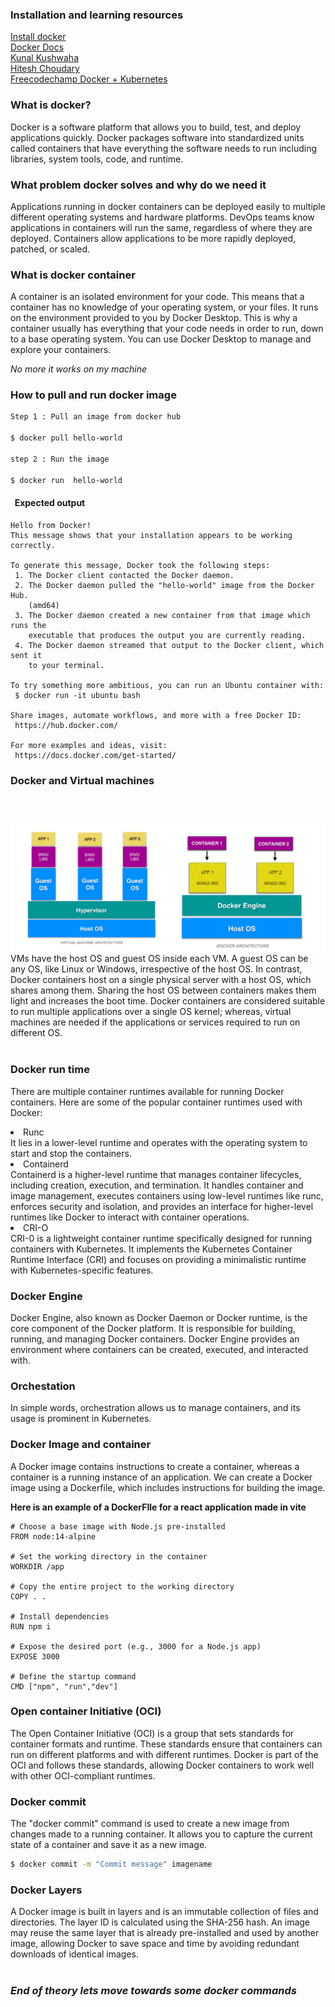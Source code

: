 ### <b>Installation and learning resources</b>

<a href="https://docs.docker.com/engine/install/">Install docker</a>
<br/>
<a href="https://docs.docker.com/get-started/overview/">Docker Docs</a>
<br/>
<a href="https://www.youtube.com/watch?v=17Bl31rlnRM&t=3895s">Kunal Kushwaha</a>
<br/>
<a href="https://www.youtube.com/watch?v=rr9cI4u1_88&t=9082s">Hitesh Choudary</a>
<br/>
<a href="https://www.youtube.com/watch?v=kTp5xUtcalw">Freecodechamp Docker + Kubernetes</a>

### <b>What is docker?</b>
Docker is a software platform that allows you to build, test, and deploy applications quickly. Docker packages software into standardized units called containers that have everything the software needs to run including libraries, system tools, code, and runtime.

### <b> What problem docker solves and why do we need it</b>
Applications running in docker containers can be deployed easily to multiple different operating systems and hardware platforms. DevOps teams know applications in containers will run the same, regardless of where they are deployed. Containers allow applications to be more rapidly deployed, patched, or scaled.

### <b>What is docker container</b>
A container is an isolated environment for your code. This means that a container has no knowledge of your operating system, or your files. It runs on the environment provided to you by Docker Desktop. This is why a container usually has everything that your code needs in order to run, down to a base operating system. You can use Docker Desktop to manage and explore your containers.

<i>No more  it works on my machine  </i>



### <b> How to pull and run docker image</b>
``` bash
Step 1 : Pull an image from docker hub

$ docker pull hello-world 

step 2 : Run the image 

$ docker run  hello-world
```

#### &nbsp; Expected output

```
Hello from Docker!
This message shows that your installation appears to be working correctly.

To generate this message, Docker took the following steps:
 1. The Docker client contacted the Docker daemon.
 2. The Docker daemon pulled the "hello-world" image from the Docker Hub.
    (amd64)
 3. The Docker daemon created a new container from that image which runs the
    executable that produces the output you are currently reading.
 4. The Docker daemon streamed that output to the Docker client, which sent it
    to your terminal.

To try something more ambitious, you can run an Ubuntu container with:
 $ docker run -it ubuntu bash

Share images, automate workflows, and more with a free Docker ID:
 https://hub.docker.com/

For more examples and ideas, visit:
 https://docs.docker.com/get-started/

```
### <b> Docker and Virtual machines </b>
<br/>
<br/>
<img src="./images/Docker-vs..png">
VMs have the host OS and guest OS inside each VM. A guest OS can be any OS, like Linux or Windows, irrespective of the host OS. In contrast, Docker containers host on a single physical server with a host OS, which shares among them. Sharing the host OS between containers makes them light and increases the boot time. Docker containers are considered suitable to run multiple applications over a single OS kernel; whereas, virtual machines are needed if the applications or services required to run on different OS. 
<br/>
<br/>

### <b>Docker run time</b>

There are multiple container runtimes available for running Docker containers. Here are some of the popular container runtimes used with Docker:
<li>Runc</li>
It lies in a lower-level runtime and operates with the operating system to start and stop the containers.

<li>Containerd</li>
Containerd is a higher-level runtime that manages container lifecycles, including creation, execution, and termination. It handles container and image management, executes containers using low-level runtimes like runc, enforces security and isolation, and provides an interface for higher-level runtimes like Docker to interact with container operations.

<li>CRI-O</li>
CRI-0 is a lightweight container runtime specifically designed for running containers with Kubernetes. It implements the Kubernetes Container Runtime Interface (CRI) and focuses on providing a minimalistic runtime with Kubernetes-specific features.
<br/>

### <b>Docker Engine</b>

Docker Engine, also known as Docker Daemon or Docker runtime, is the core component of the Docker platform. It is responsible for building, running, and managing Docker containers. Docker Engine provides an environment where containers can be created, executed, and interacted with.

### <b>Orchestation</b>

In simple words, orchestration allows us to manage containers, and its usage is prominent in Kubernetes.

### <b>Docker Image and container</b>

A Docker image contains instructions to create a container, whereas a container is a running instance of an application. We can create a Docker image using a Dockerfile, which includes instructions for building the image.

<b>Here is an example of a DockerFIle for a react application made in vite </b>

```
# Choose a base image with Node.js pre-installed
FROM node:14-alpine

# Set the working directory in the container
WORKDIR /app

# Copy the entire project to the working directory
COPY . .

# Install dependencies
RUN npm i

# Expose the desired port (e.g., 3000 for a Node.js app)
EXPOSE 3000

# Define the startup command
CMD ["npm", "run","dev"]

```

### <b>Open container Initiative (OCI)</b>
The Open Container Initiative (OCI) is a group that sets standards for container formats and runtime. These standards ensure that containers can run on different platforms and with different runtimes. Docker is part of the OCI and follows these standards, allowing Docker containers to work well with other OCI-compliant runtimes.


### <b>Docker commit</b>
The "docker commit" command is used to create a new image from changes made to a running container. It allows you to capture the current state of a container and save it as a new image.

```bash
$ docker commit -m "Commit message" imagename
```

### <b>Docker Layers</b>
A Docker image is built in layers and is an immutable collection of files and directories. The layer ID is calculated using the SHA-256 hash. An image may reuse the same layer that is already pre-installed and used by another image, allowing Docker to save space and time by avoiding redundant downloads of identical images.
<br/>
<br/>

 ### <i>End of theory lets move towards some docker commands</i>